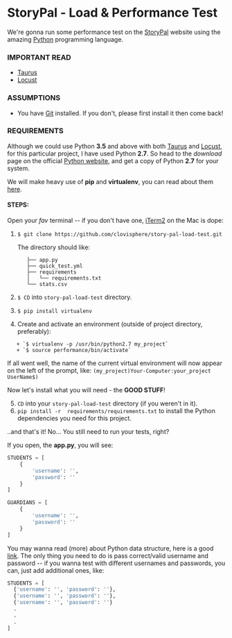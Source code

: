 # StoryPal - Load & Performance Test

We're gonna run some performance test on the [StoryPal](https://www.storypal.co/) website using the amazing [Python](https://www.python.org/) programming language. 

### IMPORTANT READ

+ [Taurus](https://gettaurus.org/)
+ [Locust](https://locust.io/)

### ASSUMPTIONS

+ You have [Git](https://git-scm.com/) installed. If you don't, please first install it then come back!

### REQUIREMENTS

Although we could use Python **3.5** and above with both [Taurus](https://gettaurus.org/) and [Locust](https://locust.io/), for this particular project, I have used Python **2.7**. So head to the *download* page on the official [Python website](https://www.python.org/downloads/), and get a copy of Python **2.7** for your system.

We will make heavy use of **pip** and **virtualenv**, you can read about them [here](http://docs.python-guide.org/en/latest/dev/virtualenvs/).

#### STEPS:

Open your *fav* terminal -- if you don't have one, [iTerm2](https://www.iterm2.com/) on the Mac is dope:

1. `$ git clone https://github.com/clovisphere/story-pal-load-test.git`

   The directory should like:
   
   ```
      ├── app.py
      ├── quick_test.yml
      ├── requirements
      │   └── requirements.txt
      └── stats.csv
    ```

2. `$ CD` into `story-pal-load-test` directory.
3. `$ pip install virtualenv`
4. Create and activate an environment (outside of project directory, preferably):

```
   + `$ virtualenv -p /usr/bin/python2.7 my_project`
   + `$ source performance/bin/activate`
```

If all went well, the name of the current virtual environment will now appear on the left of the prompt, like: `(my_project)Your-Computer:your_project UserName$)`
   
Now let's install what you will need - the **GOOD STUFF**!

5. `CD` into your `story-pal-load-test` directory (if you weren't in it).
6. `pip install -r  requirements/requirements.txt` to install the Python dependencies you need for this project.

..and that's it! No... You still need to run your tests, right?

If you open, the **app.py**, you will see:

```python
STUDENTS = [
    {
        'username': '',
        'password': ''
    }
]

GUARDIANS = [
    {
        'username': '',
        'password': ''
    }
]
```
You may wanna read (more) about Python data structure, here is a good [link](https://docs.python.org/2/tutorial/datastructures.html). The only thing you need to do is pass correct/valid username and password -- if you wanna test with different usernames and passwords, you can, just add additional ones, like:

```python
STUDENTS = [
  {'username': '', 'password': ''},
  {'username': '', 'password': ''},
  {'username': '', 'password': ''}
  .
  .
  .
]
```





